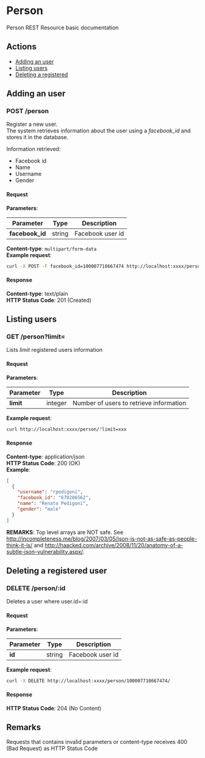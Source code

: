 Person
======

Person REST Resource basic documentation

## Actions
- [Adding an user](#post-person)
- [Listing users](#get-personlimit)
- [Deleting a registered](#delete-personid)

## Adding an user

### POST /person

Register a new user.  
The system retrieves information about the user using a *facebook_id* and stores it in the database.  
  
Information retrieved:
- Facebook id
- Name
- Username
- Gender

#### Request

**Parameters**:

| Parameter       | Type   | Description      |
| --------------- | ------ | ---------------- |
| **facebook_id** | string | Facebook user id |

**Content-type**: `multipart/form-data`  
**Example request**:  
```bash
curl -X POST -F facebook_id=100007710667474 http://localhost:xxxx/person/
```

#### Response

**Content-type**: text/plain  
**HTTP Status Code**: 201 (Created)  

## Listing users

### GET /person?limit=

Lists *limit* registered users information

#### Request

**Parameters**:

| Parameter       | Type    | Description                             |
| --------------- | ------- | --------------------------------------- |
| **limit**       | integer | Number of users to retrieve information |


**Example request**:  

```bash
curl http://localhost:xxxx/person/?limit=xxx
```

#### Response

**Content-type**: application/json  
**HTTP Status Code**: 200 (OK)  
**Example**:  

```JSON
[
  {
    "username": "rpedigoni",
    "facebook_id": "670286562",
    "name": "Renato Pedigoni",
    "gender": "male"
  }
]

```

**REMARKS**: Top level arrays are NOT safe. See http://incompleteness.me/blog/2007/03/05/json-is-not-as-safe-as-people-think-it-is/ and http://haacked.com/archive/2008/11/20/anatomy-of-a-subtle-json-vulnerability.aspx/.

## Deleting a registered user

### DELETE /person/:id

Deletes a user where user.id=:id

#### Request

**Parameters**:

| Parameter | Type   | Description      |
| --------- | ------ | ---------------- |
| **id**    | string | Facebook user id |


**Example request**:  
```bash
curl -X DELETE http://localhost:xxxx/person/100007710667474/
```

#### Response

**HTTP Status Code**: 204 (No Content)  

## Remarks

Requests that contains invalid parameters or content-type receives 400 (Bad Request) as HTTP Status Code

